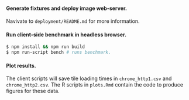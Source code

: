 #### Generate fixtures and deploy image web-server.

Navivate to `deployment/README.md` for more information.

#### Run client-side benchmark in headless browser.

```bash
$ npm install && npm run build
$ npm run-script bench # runs benchmark.
```

#### Plot results.

The client scripts will save tile loading times in `chrome_http1.csv` and `chrome_http2.csv`.
The R scripts in `plots.Rmd` contain the code to produce figures for these data.
